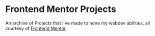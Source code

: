 # Frontend Mentor Projects

An archive of Projects that I've made to hone my webdev abilities, all courtesy of <a href="https://www.frontendmentor.io/home">Frontend Mentor</a>. 

